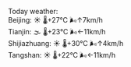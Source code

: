 Today weather:  
Beijing: ☀️   🌡️+27°C 🌬️↑7km/h  
Tianjin: 🌫  🌡️+23°C 🌬️←11km/h  
Shijiazhuang: ☀️   🌡️+30°C 🌬️↑4km/h  
Tangshan: ☀️   🌡️+22°C 🌬️←11km/h  
